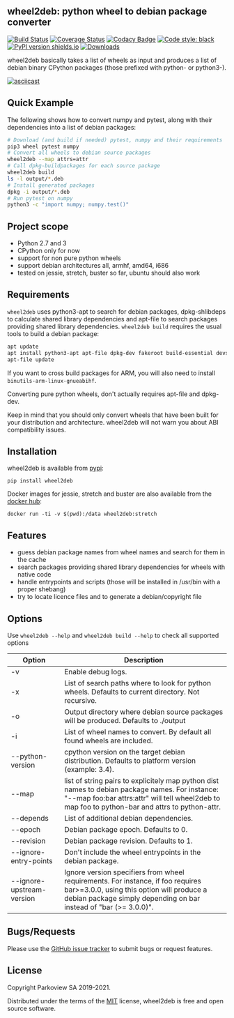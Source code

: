 ## wheel2deb: python wheel to debian package converter

[![Build Status](https://travis-ci.org/parkoview/wheel2deb.svg?branch=master)](https://travis-ci.org/parkoview/wheel2deb)
[![Coverage Status](https://coveralls.io/repos/github/parkoview/wheel2deb/badge.svg?branch=master)](https://coveralls.io/github/parkoview/wheel2deb?branch=master)
[![Codacy Badge](https://api.codacy.com/project/badge/Grade/581a27ffb7cc4907b52e27430abdc26d)](https://www.codacy.com/app/simon-parkoview/wheel2deb?utm_source=github.com&amp;utm_medium=referral&amp;utm_content=parkoview/wheel2deb&amp;utm_campaign=Badge_Grade)
[![Code style: black](https://img.shields.io/badge/code%20style-black-000000.svg)](https://github.com/ambv/black)
[![PyPI version shields.io](https://img.shields.io/pypi/v/wheel2deb.svg)](https://pypi.python.org/pypi/wheel2deb/)
[![Downloads](https://static.pepy.tech/personalized-badge/wheel2deb?period=total&units=international_system&left_color=blue&right_color=green&left_text=Downloads)](https://pepy.tech/project/wheel2deb)

wheel2deb basically takes a list of wheels as input and produces a list of debian binary CPython packages (those prefixed with python- or python3-).

[![asciicast](https://asciinema.org/a/249779.svg)](https://asciinema.org/a/249779)

## Quick Example

The following shows how to convert numpy and pytest, along with their dependencies into a list of debian packages:

```sh
# Download (and build if needed) pytest, numpy and their requirements
pip3 wheel pytest numpy
# Convert all wheels to debian source packages
wheel2deb --map attrs=attr
# Call dpkg-buildpackages for each source package
wheel2deb build
ls -l output/*.deb
# Install generated packages
dpkg -i output/*.deb
# Run pytest on numpy
python3 -c "import numpy; numpy.test()"
```

## Project scope

-   Python 2.7 and 3
-   CPython only for now
-   support for non pure python wheels
-   support debian architectures all, armhf, amd64, i686
-   tested on jessie, stretch, buster so far, ubuntu should also work

## Requirements

`wheel2deb` uses python3-apt to search for debian packages, dpkg-shlibdeps to calculate shared library dependencies and apt-file to search packages providing shared library dependencies. `wheel2deb build` requires the usual tools to build a debian package:
```sh
apt update
apt install python3-apt apt-file dpkg-dev fakeroot build-essential devscripts debhelper
apt-file update
```

If you want to cross build packages for ARM, you will also need to install `binutils-arm-linux-gnueabihf`.

Converting pure python wheels, don't actually requires apt-file and dpkg-dev.

Keep in mind that you should only convert wheels that have been built for your distribution and architecture. wheel2deb will not warn you about ABI compatibility issues.

## Installation

wheel2deb is available from [pypi](https://pypi.org/project/wheel2deb/):

`pip install wheel2deb`

Docker images for jessie, stretch and buster are also available from the [docker hub](https://cloud.docker.com/u/parkoview/repository/docker/parkoview/wheel2deb):
 
`docker run -ti -v $(pwd):/data wheel2deb:stretch`

## Features

-   guess debian package names from wheel names and search for them in the cache
-   search packages providing shared library dependencies for wheels with native code
-   handle entrypoints and scripts (those will be installed in /usr/bin with a proper shebang)
-   try to locate licence files and to generate a debian/copyright file

## Options

Use `wheel2deb --help` and `wheel2deb build --help` to check all supported options

| Option                    | Description                                                                                         |
| ------------------------- | --------------------------------------------------------------------------------------------------- |
| -v                        | Enable debug logs.                                                                                  |
| -x                        | List of search paths where to look for python wheels. Defaults to current directory. Not recursive. |
| -o                        | Output directory where debian source packages will be produced. Defaults to ./output                |
| -i                        | List of wheel names to convert. By default all found wheels are included.                           |
| --python-version          | cpython version on the target debian distribution. Defaults to platform version (example: 3.4).     |
| --map                     | list of string pairs to explicitely map python dist names to debian package names. For instance: "--map foo:bar attrs:attr" will tell wheel2deb to map foo to python-bar and attrs to python-attr. |
| --depends                 | List of additional debian dependencies.                                                             |
| --epoch                   | Debian package epoch. Defaults to 0.                                                                |
| --revision                | Debian package revision. Defaults to 1.                                                             |
| --ignore-entry-points     | Don't include the wheel entrypoints in the debian package.                                          |
| --ignore-upstream-version | Ignore version specifiers from wheel requirements. For instance, if foo requires bar>=3.0.0, using this option will produce a debian package simply depending on bar instead of "bar (>= 3.0.0)". |

## Bugs/Requests

Please use the [GitHub issue tracker](<https://github.com/parkoview/wheel2deb/issues>) to submit bugs or request features.

## License

Copyright Parkoview SA 2019-2021.

Distributed under the terms of the [MIT](https://github.com/parkoview/wheel2deb/blob/master/LICENSE) license, wheel2deb is free and open source software.
